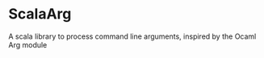 ScalaArg
========

A scala library to process command line arguments, inspired by the Ocaml Arg module
